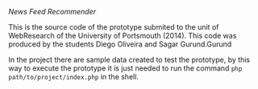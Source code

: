 *News Feed Recommender*

This is the source code of the prototype submited to the unit of WebResearch of the University of Portsmouth (2014). This code was produced by the students Diego Oliveira and Sagar Gurund.Gurund

In the project there are sample data created to test the prototype, by this way to execute the prototype it is just needed to run the command
```php path/to/project/index.php``` in the shell.